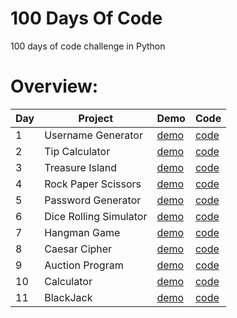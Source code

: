 # 100 Days Of Code

100 days of code challenge in Python

# Overview:

| Day | Project                | Demo                                                                             | Code                                                                                              |
| --- | ---------------------- | -------------------------------------------------------------------------------- | ------------------------------------------------------------------------------------------------- |
| 1   | Username Generator     | [demo](https://github.com/dylanbuchi/100-days-of-code/tree/main/src/day_1#demo)  | [code](https://github.com/dylanbuchi/100-days-of-code/blob/main/src/day_1/username_generator.py)  |
| 2   | Tip Calculator         | [demo](https://github.com/dylanbuchi/100-days-of-code/tree/main/src/day_2#demo)  | [code](https://github.com/dylanbuchi/100-days-of-code/blob/main/src/day_2/tip_calculator.py)      |     |
| 3   | Treasure Island        | [demo](https://github.com/dylanbuchi/100-days-of-code/tree/main/src/day_3#demo)  | [code](https://github.com/dylanbuchi/100-days-of-code/blob/main/src/day_3/treasure_island.py)     |     |
| 4   | Rock Paper Scissors    | [demo](https://github.com/dylanbuchi/100-days-of-code/tree/main/src/day_4#demo)  | [code](https://github.com/dylanbuchi/100-days-of-code/blob/main/src/day_4/rock_paper_scissors.py) |     |
| 5   | Password Generator     | [demo](https://github.com/dylanbuchi/100-days-of-code/tree/main/src/day_5#demo)  | [code](https://github.com/dylanbuchi/100-days-of-code/blob/main/src/day_5/password_generator.py)  |     |
| 6   | Dice Rolling Simulator | [demo](https://github.com/dylanbuchi/100-days-of-code/tree/main/src/day_6#demo)  | [code](https://github.com/dylanbuchi/100-days-of-code/blob/main/src/day_6/dice_rolling.py)        |     |
| 7   | Hangman Game           | [demo](https://github.com/dylanbuchi/100-days-of-code/tree/main/src/day_7#demo)  | [code](https://github.com/dylanbuchi/100-days-of-code/blob/main/src/day_7/hangman.py)             |     |
| 8   | Caesar Cipher          | [demo](https://github.com/dylanbuchi/100-days-of-code/tree/main/src/day_8#demo)  | [code](https://github.com/dylanbuchi/100-days-of-code/blob/main/src/day_8/caesar_cipher.py)       |     |
| 9   | Auction Program        | [demo](https://github.com/dylanbuchi/100-days-of-code/tree/main/src/day_9#demo)  | [code](https://github.com/dylanbuchi/100-days-of-code/blob/main/src/day_9/auction_program.py)     |     |
| 10  | Calculator             | [demo](https://github.com/dylanbuchi/100-days-of-code/tree/main/src/day_10#demo) | [code](https://github.com/dylanbuchi/100-days-of-code/blob/main/src/day_10/main.py)               |     |
| 11  | BlackJack              | [demo](https://github.com/dylanbuchi/100-days-of-code/tree/main/src/day_11#demo) | [code](https://github.com/dylanbuchi/100-days-of-code/blob/main/src/day_11/blackjack.py)          |     |
